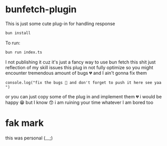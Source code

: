 # bunfetch-plugin

This is just some cute plug-in for handling response 

```bash
bun install
```

To run:

```bash
bun run index.ts
```

I not publishing it cuz it's just a fancy way to use bun fetch 
this shit just reflection of my skill issues this plug in not fully optimize so you might encounter tremendous amount of bugs 💔 and I ain't gonna fix them 

```javacript
console.log("fix the bugs 🐛 and don't forget to push it here see yaa ")
```

or you can just copy some of the plug in and implement them 💔 i would be happy 😁 but I know 😙 i am ruining your time whatever I am bored too

# fak mark

this was personal (⁠*⁠﹏⁠*⁠;⁠)
